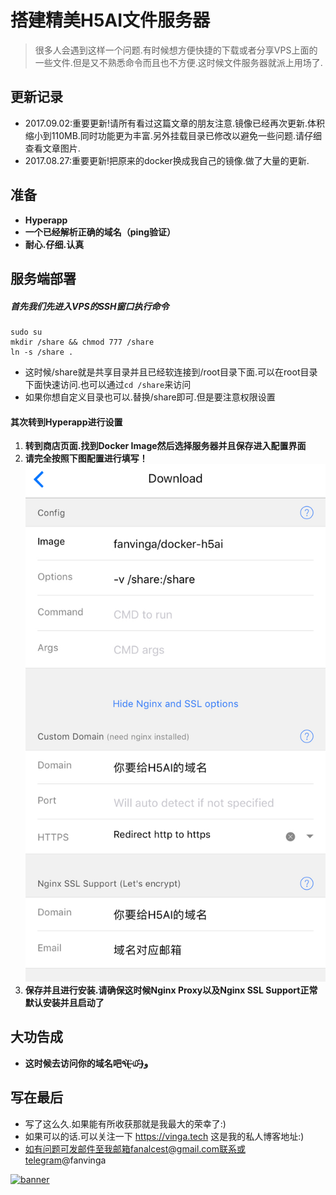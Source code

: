 # 搭建精美H5AI文件服务器

> 很多人会遇到这样一个问题.有时候想方便快捷的下载或者分享VPS上面的一些文件.但是又不熟悉命令而且也不方便.这时候文件服务器就派上用场了.


## 更新记录

- 2017.09.02:重要更新!请所有看过这篇文章的朋友注意.镜像已经再次更新.体积缩小到110MB.同时功能更为丰富.另外挂载目录已修改以避免一些问题.请仔细查看文章图片.
- 2017.08.27:重要更新!把原来的docker换成我自己的镜像.做了大量的更新.

## 准备

* **Hyperapp**
* **一个已经解析正确的域名（ping验证）**
* **耐心.仔细.认真**


## 服务端部署

##### 首先我们先进入VPS的SSH窗口执行命令


```
sudo su
mkdir /share && chmod 777 /share
ln -s /share .
```
* 这时候/share就是共享目录并且已经软连接到/root目录下面.可以在root目录下面快速访问.也可以通过`cd /share`来访问
* 如果你想自定义目录也可以.替换/share即可.但是要注意权限设置


#### 其次转到Hyperapp进行设置

1. **转到商店页面.找到Docker Image然后选择服务器并且保存进入配置界面**
2. **请完全按照下图配置进行填写！**
   ![](./images/h5ai.png)
3. **保存并且进行安装.请确保这时候Nginx Proxy以及Nginx SSL Support正常默认安装并且启动了**


## 大功告成

* **这时候去访问你的域名吧٩(˃̶͈̀௰˂̶͈́)و**

## 写在最后

* 写了这么久.如果能有所收获那就是我最大的荣幸了:)
* 如果可以的话.可以关注一下 https://vinga.tech 这是我的私人博客地址:)
* 如有问题可发邮件至我邮箱fanalcest@gmail.com联系或telegram@fanvinga

<a href="https://vinga.tech"><img src="https://d.unlimit.fun/design/banner.png" alt="banner" target="_blank"></a>
